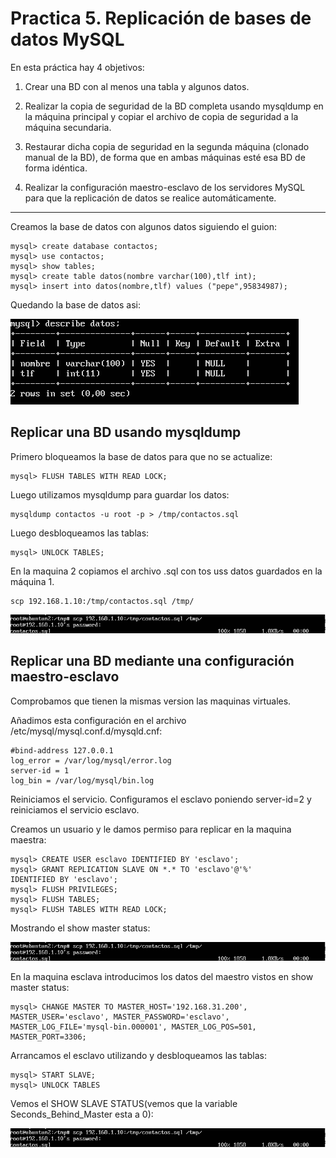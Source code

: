 # Practica 5. Replicación de bases de datos MySQL
En esta práctica hay 4 objetivos:

1. Crear una BD con al menos una tabla y algunos datos.

2. Realizar la copia de seguridad de la BD completa usando mysqldump en la máquina principal y copiar el archivo de copia de seguridad a la máquina secundaria.

3. Restaurar dicha copia de seguridad en la segunda máquina (clonado manual de la BD), de forma que en ambas máquinas esté esa BD de forma idéntica.

4. Realizar la configuración maestro-esclavo de los servidores MySQL para que la replicación de datos se realice automáticamente.

---

Creamos la base de datos con algunos datos siguiendo el guion:
	
	mysql> create database contactos;
	mysql> use contactos;
	mysql> show tables;
	mysql> create table datos(nombre varchar(100),tlf int);
	mysql> insert into datos(nombre,tlf) values ("pepe",95834987);

Quedando la base de datos asi:

![img](https://github.com/SixtoCoca/SWAP/blob/master/Imagenes/basededatos.png)

## Replicar una BD usando mysqldump

Primero bloqueamos la base de datos para que no se actualize:

	mysql> FLUSH TABLES WITH READ LOCK;

Luego utilizamos mysqldump para guardar los datos:

	mysqldump contactos -u root -p > /tmp/contactos.sql

Luego desbloqueamos las tablas:

	mysql> UNLOCK TABLES;

En la maquina 2 copiamos el archivo .sql con tos uss datos guardados en la máquina 1.

	scp 192.168.1.10:/tmp/contactos.sql /tmp/

![img](https://github.com/SixtoCoca/SWAP/blob/master/Imagenes/contactosscp.png)

## Replicar una BD mediante una configuración maestro-esclavo

Comprobamos que tienen la mismas version las maquinas virtuales.

Añadimos esta configuración en el archivo /etc/mysql/mysql.conf.d/mysqld.cnf:

	#bind-address 127.0.0.1
	log_error = /var/log/mysql/error.log
	server-id = 1
	log_bin = /var/log/mysql/bin.log

Reiniciamos el servicio. Configuramos el esclavo poniendo server-id=2 y reiniciamos el servicio esclavo.

Creamos un usuario y le damos permiso para replicar en la maquina maestra:

	mysql> CREATE USER esclavo IDENTIFIED BY 'esclavo';
	mysql> GRANT REPLICATION SLAVE ON *.* TO 'esclavo'@'%'
	IDENTIFIED BY 'esclavo';
	mysql> FLUSH PRIVILEGES;	
	mysql> FLUSH TABLES;
	mysql> FLUSH TABLES WITH READ LOCK;

Mostrando el show master status:

![img](https://github.com/SixtoCoca/SWAP/blob/master/Imagenes/contactosscp.png)

En la maquina esclava introducimos los datos del maestro vistos en show master status:

	mysql> CHANGE MASTER TO MASTER_HOST='192.168.31.200',
	MASTER_USER='esclavo', MASTER_PASSWORD='esclavo',
	MASTER_LOG_FILE='mysql-bin.000001', MASTER_LOG_POS=501,
	MASTER_PORT=3306;

Arrancamos el esclavo utilizando y desbloqueamos las tablas:

	mysql> START SLAVE;
	mysql> UNLOCK TABLES

Vemos el SHOW SLAVE STATUS(vemos que la variable Seconds_Behind_Master esta a 0):

![img](https://github.com/SixtoCoca/SWAP/blob/master/Imagenes/contactosscp.png)
